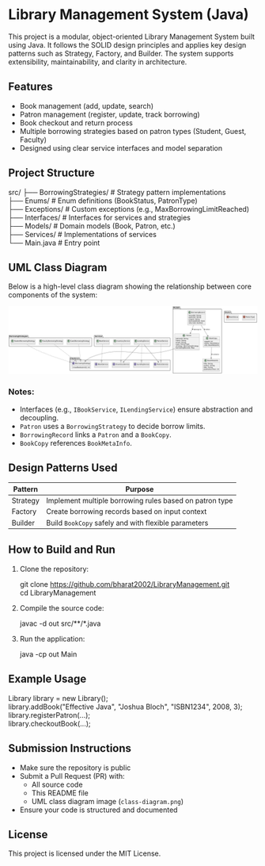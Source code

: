 # Library Management System (Java)

This project is a modular, object-oriented Library Management System built using Java. It follows the SOLID design principles and applies key design patterns such as Strategy, Factory, and Builder. The system supports extensibility, maintainability, and clarity in architecture.

## Features

- Book management (add, update, search)
- Patron management (register, update, track borrowing)
- Book checkout and return process
- Multiple borrowing strategies based on patron types (Student, Guest, Faculty)
- Designed using clear service interfaces and model separation

## Project Structure

src/
├── BorrowingStrategies/     # Strategy pattern implementations  
├── Enums/                   # Enum definitions (BookStatus, PatronType)  
├── Exceptions/              # Custom exceptions (e.g., MaxBorrowingLimitReached)  
├── Interfaces/              # Interfaces for services and strategies  
├── Models/                  # Domain models (Book, Patron, etc.)  
├── Services/                # Implementations of services  
└── Main.java                # Entry point

## UML Class Diagram

Below is a high-level class diagram showing the relationship between core components of the system:

![Class Diagram](LibraryManagementSystem.png)

### Notes:
- Interfaces (e.g., `IBookService`, `ILendingService`) ensure abstraction and decoupling.
- `Patron` uses a `BorrowingStrategy` to decide borrow limits.
- `BorrowingRecord` links a `Patron` and a `BookCopy`.
- `BookCopy` references `BookMetaInfo`.

## Design Patterns Used

| Pattern   | Purpose                                                       |
|-----------|---------------------------------------------------------------|
| Strategy  | Implement multiple borrowing rules based on patron type       |
| Factory   | Create borrowing records based on input context               |
| Builder   | Build `BookCopy` safely and with flexible parameters          |

## How to Build and Run

1. Clone the repository:

   git clone https://github.com/bharat2002/LibraryManagement.git  
   cd LibraryManagement

2. Compile the source code:

   javac -d out src/**/*.java

3. Run the application:

   java -cp out Main

## Example Usage

Library library = new Library();  
library.addBook("Effective Java", "Joshua Bloch", "ISBN1234", 2008, 3);  
library.registerPatron(...);  
library.checkoutBook(...);

## Submission Instructions

- Make sure the repository is public
- Submit a Pull Request (PR) with:
    - All source code
    - This README file
    - UML class diagram image (`class-diagram.png`)
- Ensure your code is structured and documented

## License

This project is licensed under the MIT License.
